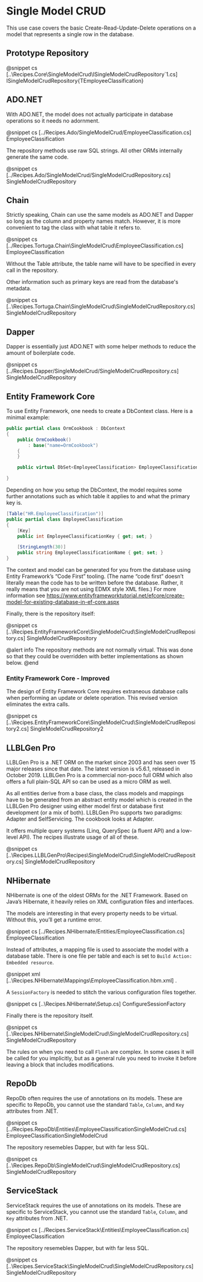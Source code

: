 ﻿# Single Model CRUD

This use case covers the basic Create-Read-Update-Delete operations on a model that represents a single row in the database.

## Prototype Repository

@snippet cs [..\Recipes.Core\SingleModelCrud\ISingleModelCrudRepository`1.cs] ISingleModelCrudRepository{TEmployeeClassification}


## ADO.NET

With ADO.NET, the model does not actually participate in database operations so it needs no adornment.

@snippet cs [../Recipes.Ado/SingleModelCrud/EmployeeClassification.cs] EmployeeClassification

The repository methods use raw SQL strings. All other ORMs internally generate the same code. 

@snippet cs [../Recipes.Ado/SingleModelCrud/SingleModelCrudRepository.cs] SingleModelCrudRepository

## Chain

Strictly speaking, Chain can use the same models as ADO.NET and Dapper so long as the column and property names match. However, it is more convenient to tag the class with what table it refers to.

@snippet cs [../Recipes.Tortuga.Chain\SingleModelCrud\EmployeeClassification.cs] EmployeeClassification

Without the Table attribute, the table name will have to be specified in every call in the repository.

Other information such as primary keys are read from the database's metadata.

@snippet cs [..\Recipes.Tortuga.Chain\SingleModelCrud\SingleModelCrudRepository.cs] SingleModelCrudRepository

## Dapper

Dapper is essentially just ADO.NET with some helper methods to reduce the amount of boilerplate code.

@snippet cs [../Recipes.Dapper/SingleModelCrud/SingleModelCrudRepository.cs] SingleModelCrudRepository

## Entity Framework Core

To use Entity Framework, one needs to create a DbContext class. Here is a minimal example:

```csharp
public partial class OrmCookbook : DbContext
{
    public OrmCookbook()
        : base("name=OrmCookbook")
    {
    }

    public virtual DbSet<EmployeeClassification> EmployeeClassifications { get; set; }

}
```

Depending on how you setup the DbContext, the model requires some further annotations such as which table it applies to and what the primary key is.

```csharp
[Table("HR.EmployeeClassification")]
public partial class EmployeeClassification
{
    [Key]
    public int EmployeeClassificationKey { get; set; }

    [StringLength(30)]
    public string EmployeeClassificationName { get; set; }
}
```

The context and model can be generated for you from the database using Entity Framework’s “Code First” tooling. (The name “code first” doesn’t literally mean the code has to be written before the database. Rather, it really means that you are not using EDMX style XML files.) For more information see https://www.entityframeworktutorial.net/efcore/create-model-for-existing-database-in-ef-core.aspx

Finally, there is the repository itself:

@snippet cs [..\Recipes.EntityFrameworkCore\SingleModelCrud\SingleModelCrudRepository.cs] SingleModelCrudRepository

@alert info
The repository methods are not normally virtual. This was done so that they could be overridden with better implementations as shown below.
@end

### Entity Framework Core - Improved

The design of Entity Framework Core requires extraneous database calls when performing an update or delete operation. This revised version eliminates the extra calls.

@snippet cs [..\Recipes.EntityFrameworkCore\SingleModelCrud\SingleModelCrudRepository2.cs] SingleModelCrudRepository2

## LLBLGen Pro
LLBLGen Pro is a .NET ORM on the market since 2003 and has seen over 15 major releases since that date. The latest version is v5.6.1, released in October 2019. LLBLGen Pro is a commercial non-poco full ORM which also offers a full plain-SQL API so can be used as a micro ORM as well. 

As all entities derive from a base class, the class models and mappings have to be generated from an abstract entity model which is created in the LLBLGen Pro designer using either model first or database first development (or a mix of both). LLBLGen Pro supports two paradigms: Adapter and SelfServicing. The cookbook looks at Adapter. 

It offers multiple query systems (Linq, QuerySpec (a fluent API) and a low-level API). The recipes illustrate usage of all of these.

@snippet cs [..\Recipes.LLBLGenPro\Recipes\SingleModelCrud\SingleModelCrudRepository.cs] SingleModelCrudRepository

## NHibernate

NHibernate is one of the oldest ORMs for the .NET Framework. Based on Java’s Hibernate, it heavily relies on XML configuration files and interfaces.

The models are interesting in that every property needs to be virtual. Without this, you’ll get a runtime error.

@snippet cs [../Recipes.NHibernate/Entities/EmployeeClassification.cs] EmployeeClassification

Instead of attributes, a mapping file is used to associate the model with a database table. There is one file per table and each is set to `Build Action: Embedded resource`. 

@snippet xml [..\Recipes.NHibernate\Mappings\EmployeeClassification.hbm.xml] .

A `SessionFactory` is needed to stitch the various configuration files together. 

@snippet cs [..\Recipes.NHibernate\Setup.cs] ConfigureSessionFactory

Finally there is the repository itself.

@snippet cs [..\Recipes.NHibernate\SingleModelCrud\SingleModelCrudRepository.cs] SingleModelCrudRepository

The rules on when you need to call `Flush` are complex. In some cases it will be called for you implicitly, but as a general rule you need to invoke it before leaving a block that includes modifications.

## RepoDb

RepoDb often requires the use of annotations on its models. These are specific to RepoDb, you cannot use the standard `Table`, `Column`, and `Key` attributes from .NET.

@snippet cs [../Recipes.RepoDb\Entities\EmployeeClassificationSingleModelCrud.cs] EmployeeClassificationSingleModelCrud

The repository resemebles Dapper, but with far less SQL.

@snippet cs [..\Recipes.RepoDb\SingleModelCrud\SingleModelCrudRepository.cs] SingleModelCrudRepository

## ServiceStack

ServiceStack requires the use of annotations on its models. These are specific to ServiceStack, you cannot use the standard `Table`, `Column`, and `Key` attributes from .NET.

@snippet cs [../Recipes.ServiceStack\Entities\EmployeeClassification.cs] EmployeeClassification

The repository resemebles Dapper, but with far less SQL.

@snippet cs [..\Recipes.ServiceStack\SingleModelCrud\SingleModelCrudRepository.cs] SingleModelCrudRepository









